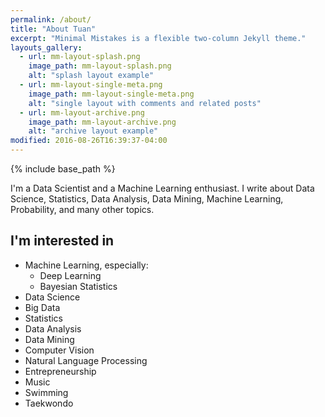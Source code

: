 ```yaml
---
permalink: /about/
title: "About Tuan"
excerpt: "Minimal Mistakes is a flexible two-column Jekyll theme."
layouts_gallery:
  - url: mm-layout-splash.png
    image_path: mm-layout-splash.png
    alt: "splash layout example"
  - url: mm-layout-single-meta.png
    image_path: mm-layout-single-meta.png
    alt: "single layout with comments and related posts"
  - url: mm-layout-archive.png
    image_path: mm-layout-archive.png
    alt: "archive layout example"
modified: 2016-08-26T16:39:37-04:00
---
```


{% include base_path %}

I'm a Data Scientist and a Machine Learning enthusiast. I write about Data Science, Statistics, Data Analysis, Data Mining, Machine Learning, Probability, and many other topics.

## I'm interested in

* Machine Learning, especially:
  * Deep Learning
  * Bayesian Statistics
* Data Science
* Big Data
* Statistics
* Data Analysis
* Data Mining
* Computer Vision
* Natural Language Processing
* Entrepreneurship
* Music
* Swimming
* Taekwondo